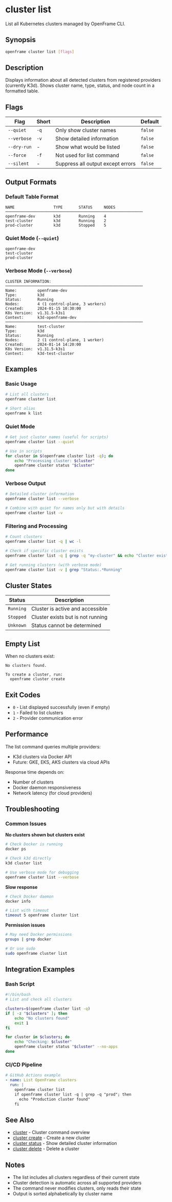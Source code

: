 # cluster list

List all Kubernetes clusters managed by OpenFrame CLI.

## Synopsis

```bash
openframe cluster list [flags]
```

## Description

Displays information about all detected clusters from registered providers (currently K3d). Shows cluster name, type, status, and node count in a formatted table.

## Flags

| Flag | Short | Description | Default |
|------|-------|-------------|---------|
| `--quiet` | `-q` | Only show cluster names | `false` |
| `--verbose` | `-v` | Show detailed information | `false` |
| `--dry-run` | - | Show what would be listed | `false` |
| `--force` | `-f` | Not used for list command | `false` |
| `--silent` | - | Suppress all output except errors | `false` |

## Output Formats

### Default Table Format

```
NAME                 TYPE       STATUS     NODES          
────────────────────────────────────────────────────────────
openframe-dev        k3d        Running    4              
test-cluster         k3d        Running    2              
prod-cluster         k3d        Stopped    5              
```

### Quiet Mode (`--quiet`)

```
openframe-dev
test-cluster
prod-cluster
```

### Verbose Mode (`--verbose`)

```
CLUSTER INFORMATION:
────────────────────────────────────────────────────────────
Name:         openframe-dev
Type:         k3d
Status:       Running
Nodes:        4 (1 control-plane, 3 workers)
Created:      2024-01-15 10:30:00
K8s Version:  v1.31.5-k3s1
Context:      k3d-openframe-dev
────────────────────────────────────────────────────────────
Name:         test-cluster
Type:         k3d
Status:       Running
Nodes:        2 (1 control-plane, 1 worker)
Created:      2024-01-14 14:20:00
K8s Version:  v1.31.5-k3s1
Context:      k3d-test-cluster
```

## Examples

### Basic Usage

```bash
# List all clusters
openframe cluster list

# Short alias
openframe k list
```

### Quiet Mode

```bash
# Get just cluster names (useful for scripts)
openframe cluster list --quiet

# Use in scripts
for cluster in $(openframe cluster list -q); do
    echo "Processing cluster: $cluster"
    openframe cluster status "$cluster"
done
```

### Verbose Output

```bash
# Detailed cluster information
openframe cluster list --verbose

# Combine with quiet for names only but with details
openframe cluster list -v
```

### Filtering and Processing

```bash
# Count clusters
openframe cluster list -q | wc -l

# Check if specific cluster exists
openframe cluster list -q | grep -q "my-cluster" && echo "Cluster exists"

# Get running clusters (with verbose mode)
openframe cluster list -v | grep "Status:.*Running"
```

## Cluster States

| Status | Description |
|--------|-------------|
| `Running` | Cluster is active and accessible |
| `Stopped` | Cluster exists but is not running |
| `Unknown` | Status cannot be determined |

## Empty List

When no clusters exist:

```
No clusters found.

To create a cluster, run:
  openframe cluster create
```

## Exit Codes

- `0` - List displayed successfully (even if empty)
- `1` - Failed to list clusters
- `2` - Provider communication error

## Performance

The list command queries multiple providers:
- K3d clusters via Docker API
- Future: GKE, EKS, AKS clusters via cloud APIs

Response time depends on:
- Number of clusters
- Docker daemon responsiveness
- Network latency (for cloud providers)

## Troubleshooting

### Common Issues

**No clusters shown but clusters exist**
```bash
# Check Docker is running
docker ps

# Check k3d directly
k3d cluster list

# Use verbose mode for debugging
openframe cluster list --verbose
```

**Slow response**
```bash
# Check Docker daemon
docker info

# List with timeout
timeout 5 openframe cluster list
```

**Permission issues**
```bash
# May need Docker permissions
groups | grep docker

# Or use sudo
sudo openframe cluster list
```

## Integration Examples

### Bash Script

```bash
#!/bin/bash
# List and check all clusters

clusters=$(openframe cluster list -q)
if [ -z "$clusters" ]; then
    echo "No clusters found"
    exit 1
fi

for cluster in $clusters; do
    echo "Checking: $cluster"
    openframe cluster status "$cluster" --no-apps
done
```

### CI/CD Pipeline

```yaml
# GitHub Actions example
- name: List OpenFrame clusters
  run: |
    openframe cluster list
    if openframe cluster list -q | grep -q "prod"; then
      echo "Production cluster found"
    fi
```

## See Also

- [cluster](README.md) - Cluster command overview
- [cluster create](create.md) - Create a new cluster
- [cluster status](status.md) - Show detailed cluster information
- [cluster delete](delete.md) - Delete a cluster

## Notes

- The list includes all clusters regardless of their current state
- Cluster detection is automatic across all supported providers
- The command never modifies clusters, only reads their state
- Output is sorted alphabetically by cluster name